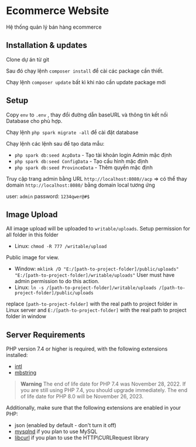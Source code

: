 # Ecommerce Website

Hệ thống quản lý bán hàng ecommerce

## Installation & updates

Clone dự án từ git

Sau đó chạy lệnh `composer install` để cài các package cần thiết.

Chạy lệnh `composer update` bất kì khi nào cần update package mới

## Setup

Copy `env` to `.env` , thay đổi đường dẫn baseURL và thông tin kết nối Database cho phù hợp.

Chạy lệnh `php spark migrate -all` để cài đặt database

Chạy lệnh các lệnh sau để tạo data mẫu:

- `php spark db:seed AcpData` - Tạo tài khoản login Admin mặc định
- `php spark db:seed ConfigData` - Tạo cấu hình mặc định
- `php spark db:seed ProvinceData` - Thêm quyền mặc định

Truy cập trang admin bằng URL `http://localhost:8080//acp`
=> có thể thay domain `http://localhost:8080/` bằng domain local tương ứng

user: `admin`
password: `1234qwer@#$`

## Image Upload

All image upload will be uploaded to `writable/uploads`. Setup permission for all folder in this folder

- Linux: `chmod -R 777 /writable/upload`

Public image for view.

- Window: `mklink /D "E:/[path-to-project-folder]/public/uploads" "E:/[path-to-project-folder]/writable/uploads"` User must have admin permission to do this action.
- Linux: `ln -s /[path-to-project-folder]/writable/uploads /[path-to-project-folder]/public/uploads`

replace `[path-to-project-folder]` with the real path to project folder in Linux server and `E:/[path-to-project-folder]` with the real path to project folder in window

## Server Requirements

PHP version 7.4 or higher is required, with the following extensions installed:

- [intl](http://php.net/manual/en/intl.requirements.php)
- [mbstring](http://php.net/manual/en/mbstring.installation.php)

> **Warning**
> The end of life date for PHP 7.4 was November 28, 2022. If you are
> still using PHP 7.4, you should upgrade immediately. The end of life date
> for PHP 8.0 will be November 26, 2023.

Additionally, make sure that the following extensions are enabled in your PHP:

- json (enabled by default - don't turn it off)
- [mysqlnd](http://php.net/manual/en/mysqlnd.install.php) if you plan to use MySQL
- [libcurl](http://php.net/manual/en/curl.requirements.php) if you plan to use the HTTP\CURLRequest library
